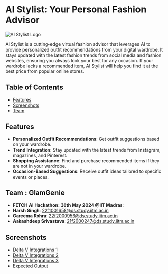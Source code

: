 # AI Stylist: Your Personal Fashion Advisor

![AI Stylist Logo](path-to-logo-image)

AI Stylist is a cutting-edge virtual fashion advisor that leverages AI to provide personalized outfit recommendations from your digital wardrobe. It stays updated with the latest fashion trends from social media and fashion websites, ensuring you always look your best for any occasion. If your wardrobe lacks a recommended item, AI Stylist will help you find it at the best price from popular online stores.

## Table of Contents

- [Features](#features)
- [Screenshots](#screenshots)
- [Team](#Team)


## Features

- **Personalized Outfit Recommendations**: Get outfit suggestions based on your wardrobe.
- **Trend Integration**: Stay updated with the latest trends from Instagram, magazines, and Pinterest.
- **Shopping Assistance**: Find and purchase recommended items if they are not in your wardrobe.
- **Occasion-Based Suggestions**: Receive outfit ideas tailored to specific events or places.


## Team : GlamGenie

- **FETCH AI Hackathon: 30th May 2024 @IIT Madras**:
- **Harsh Singh**: 22f1001658@ds.study.iitm.ac.in 
- **Gareema Rohra**: 22f2000956@ds.study.iitm.ac.in
- **Aakashdeep Srivastava**: 21f2000247@ds.study.iitm.ac.in

## Screenshots

- [Delta V Integrations 1](screenshots/1.png)
- [Delta V Integrations 2](screenshots/2.png)
- [Delta V Integrations 3](screenshots/3.png)
- [Expected Output](screenshots/4.png)